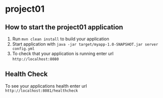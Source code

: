 # project01

How to start the project01 application
---

1. Run `mvn clean install` to build your application
1. Start application with `java -jar target/myapp-1.0-SNAPSHOT.jar server config.yml`
1. To check that your application is running enter url `http://localhost:8080`

Health Check
---

To see your applications health enter url `http://localhost:8081/healthcheck`
